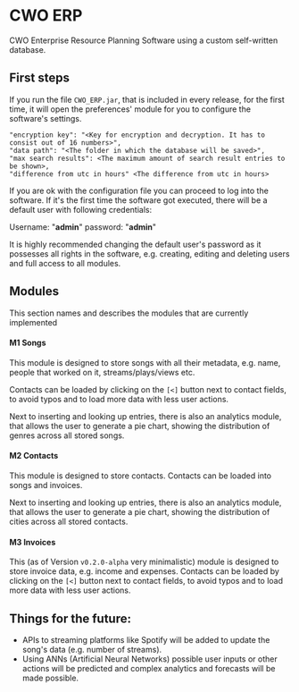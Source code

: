 # CWO ERP
CWO Enterprise Resource Planning Software using a custom self-written database. 

## First steps
If you run the file `CWO_ERP.jar`, that is included in every release, for the first time, 
it will open the preferences' module for you to configure the software's settings.

```
"encryption key": "<Key for encryption and decryption. It has to consist out of 16 numbers>",
"data path": "<The folder in which the database will be saved>",
"max search results": <The maximum amount of search result entries to be shown>,
"difference from utc in hours" <The difference from utc in hours>
```

If you are ok with the configuration file you can proceed to log into the software. 
If it's the first time the software got executed, there will be a default user with following credentials:

Username: "**admin**" password: "**admin**"

It is highly recommended changing the default user's password as it possesses all rights in the software, 
e.g. creating, editing and deleting users and full access to all modules.

## Modules
This section names and describes the modules that are currently implemented

#### M1 Songs
This module is designed to store songs with all their metadata,
e.g. name, people that worked on it, streams/plays/views etc.

Contacts can be loaded by clicking on the `[<]` button next to contact fields,
to avoid typos and to load more data with less user actions.

Next to inserting and looking up entries, there is also an analytics module, 
that allows the user to generate a pie chart, showing the distribution of genres across all stored songs.

#### M2 Contacts
This module is designed to store contacts.
Contacts can be loaded into songs and invoices.

Next to inserting and looking up entries, there is also an analytics module, 
that allows the user to generate a pie chart, showing the distribution of cities across all stored contacts.

#### M3 Invoices
This (as of Version `v0.2.0-alpha` very minimalistic) module is designed to store invoice data, e.g. income and expenses.
Contacts can be loaded by clicking on the `[<]` button next to contact fields,
to avoid typos and to load more data with less user actions.

## Things for the future:
+ APIs to streaming platforms like Spotify will be added to update the song's data (e.g. number of streams).
+ Using ANNs (Artificial Neural Networks) possible user inputs or other actions will be predicted 
and complex analytics and forecasts will be made possible.
